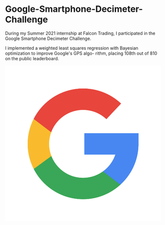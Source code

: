 # Google-Smartphone-Decimeter-Challenge

During my Summer 2021 internship at Falcon Trading, I participated in the Google Smartphone Decimeter Challenge.

I implemented a weighted least squares regression with Bayesian optimization to improve Google's GPS algo-
rithm, placing 108th out of 810 on the public leaderboard.

<p align="center">
  <img src="https://github.com/ggchiriac/Google-Smartphone-Decimeter-Challenge/blob/main/google-logo.png" />
</p>
